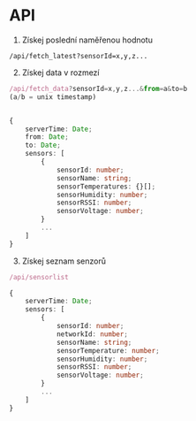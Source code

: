 # API

1. Získej poslední naměřenou hodnotu

```
/api/fetch_latest?sensorId=x,y,z...
```

2. Získej data v rozmezí

```ts
/api/fetch_data?sensorId=x,y,z...&from=a&to=b
(a/b = unix timestamp)


{
	serverTime: Date;
	from: Date;
	to: Date;
	sensors: [
		{
			sensorId: number;
			sensorName: string;
			sensorTemperatures: {}[];
			sensorHumidity: number;
			sensorRSSI: number;
			sensorVoltage: number;
		}
		...
	]
}
```

3. Získej seznam senzorů

```ts
/api/sensorlist

{
	serverTime: Date;
	sensors: [
		{
			sensorId: number;
			networkId: number;
			sensorName: string;
			sensorTemperature: number;
			sensorHumidity: number;
			sensorRSSI: number;
			sensorVoltage: number;
		}
		...
	]
}
```
